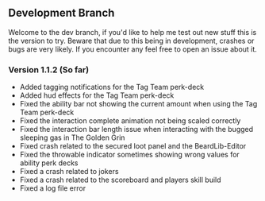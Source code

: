 ## Development Branch
Welcome to the dev branch, if you'd like to help me test out new stuff this is the version to try.
Beware that due to this being in development, crashes or bugs are very likely. If you encounter any feel free to open an issue about it.

### Version 1.1.2 (So far)
- Added tagging notifications for the Tag Team perk-deck
- Added hud effects for the Tag Team perk-deck
- Fixed the ability bar not showing the current amount when using the Tag Team perk-deck
- Fixed the interaction complete animation not being scaled correctly
- Fixed the interaction bar length issue when interacting with the bugged sleeping gas in The Golden Grin
- Fixed crash related to the secured loot panel and the BeardLib-Editor
- Fixed the throwable indicator sometimes showing wrong values for ability perk decks
- Fixed a crash related to jokers
- Fixed a crash related to the scoreboard and players skill build
- Fixed a log file error
